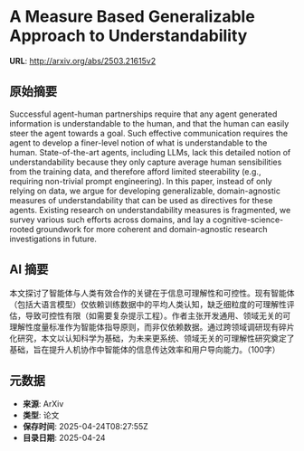 # A Measure Based Generalizable Approach to Understandability

**URL**: http://arxiv.org/abs/2503.21615v2

## 原始摘要

Successful agent-human partnerships require that any agent generated
information is understandable to the human, and that the human can easily steer
the agent towards a goal. Such effective communication requires the agent to
develop a finer-level notion of what is understandable to the human.
State-of-the-art agents, including LLMs, lack this detailed notion of
understandability because they only capture average human sensibilities from
the training data, and therefore afford limited steerability (e.g., requiring
non-trivial prompt engineering).
  In this paper, instead of only relying on data, we argue for developing
generalizable, domain-agnostic measures of understandability that can be used
as directives for these agents. Existing research on understandability measures
is fragmented, we survey various such efforts across domains, and lay a
cognitive-science-rooted groundwork for more coherent and domain-agnostic
research investigations in future.


## AI 摘要

本文探讨了智能体与人类有效合作的关键在于信息可理解性和可控性。现有智能体（包括大语言模型）仅依赖训练数据中的平均人类认知，缺乏细粒度的可理解性评估，导致可控性有限（如需要复杂提示工程）。作者主张开发通用、领域无关的可理解性度量标准作为智能体指导原则，而非仅依赖数据。通过跨领域调研现有碎片化研究，本文以认知科学为基础，为未来更系统、领域无关的可理解性研究奠定了基础，旨在提升人机协作中智能体的信息传达效率和用户导向能力。（100字）

## 元数据

- **来源**: ArXiv
- **类型**: 论文
- **保存时间**: 2025-04-24T08:27:55Z
- **目录日期**: 2025-04-24

